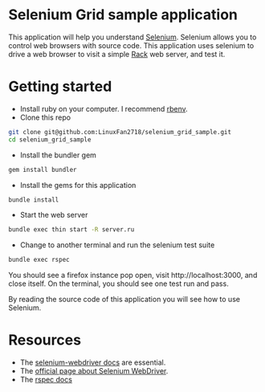 # Selenium Grid sample application

This application will help you understand
[Selenium](https://en.wikipedia.org/wiki/Selenium_%28software%29).
Selenium allows you to control web browsers with source code. This
application uses selenium to drive a web browser to visit a simple
[Rack](http://rack.github.io/) web server, and test it.

# Getting started

- Install ruby on your computer. I recommend [rbenv](https://github.com/sstephenson/rbenv).
- Clone this repo
```bash
git clone git@github.com:LinuxFan2718/selenium_grid_sample.git
cd selenium_grid_sample
```
- Install the bundler gem
```bash
gem install bundler
```
- Install the gems for this application
```bash
bundle install
```
- Start the web server
```bash
bundle exec thin start -R server.ru
```
- Change to another terminal and run the selenium test suite
```bash
bundle exec rspec
```

You should see a firefox instance pop open, visit http://localhost:3000,
and close itself. On the terminal, you should see one test run and pass.

By reading the source code of this application you will see how to use
Selenium.

# Resources

- The [selenium-webdriver docs](http://selenium.googlecode.com/svn/trunk/docs/api/rb/_index.html) are essential. 
- The [official page about Selenium
  WebDriver](http://docs.seleniumhq.org/docs/03_webdriver.jsp).
- The [rspec docs](http://rspec.info/)

